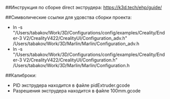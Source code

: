 ##Инструкция по сборке direct экструдера:
https://k3d.tech/ehp/guide/

##Символические ссылки для удовства сборки проекта:

  - ln -s "/Users/tabakov/Work/3D/Configurations/config/examples/Creality/Ender-3 V2/CrealityV422/CrealityUI/Configuration_adv.h" /Users/tabakov/Work/3D/Marlin/Marlin/Configuration_adv.h
  - ln -s "/Users/tabakov/Work/3D/Configurations/config/examples/Creality/Ender-3 V2/CrealityV422/CrealityUI/Configuration.h" /Users/tabakov/Work/3D/Marlin/Marlin/Configuration.h

##Калиброки:

  - PID экструдера находится в файле pidExtruder.gcode
  - Разрешения экструдера находится в файле 100mm.gcode
